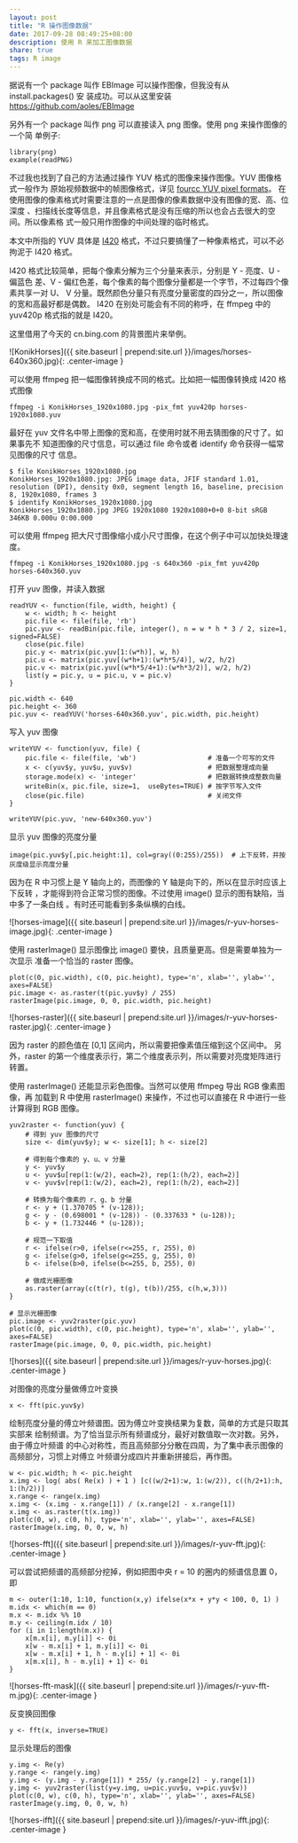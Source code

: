 ```yaml
---
layout: post
title: "R 操作图像数据"
date: 2017-09-28 08:49:25+08:00
description: 使用 R 来加工图像数据
share: true
tags: R image
---
```


据说有一个 package 叫作 EBImage 可以操作图像，但我没有从 install.packages() 安
装成功。可以从这里安装 https://github.com/aoles/EBImage

另外有一个 package 叫作 png 可以直接读入 png 图像。使用 png 来操作图像的一个简
单例子:

    library(png)
    example(readPNG)

不过我也找到了自己的方法通过操作 YUV 格式的图像来操作图像。YUV 图像格式一般作为
原始视频数据中的帧图像格式，详见
[fourcc YUV pixel formats](https://www.fourcc.org/yuv.php)。
在使用图像的像素格式时需要注意的一点是图像的像素数据中没有图像的宽、高、位深度
、扫描线长度等信息，并且像素格式是没有压缩的所以也会占去很大的空间。所以像素格
式一般只用作图像的中间处理的临时格式。

本文中所指的 YUV 具体是 [I420](https://www.fourcc.org/pixel-format/yuv-i420/)
格式，不过只要搞懂了一种像素格式，可以不必拘泥于 I420 格式。

I420 格式比较简单，把每个像素分解为三个分量来表示，分别是 Y - 亮度、U - 偏蓝色
差、V - 偏红色差，每个像素的每个图像分量都是一个字节，不过每四个像素共享一对 U、
V 分量。既然颜色分量只有亮度分量密度的四分之一，所以图像的宽和高最好都是偶数。
I420 在别处可能会有不同的称呼，在 ffmpeg 中的 yuv420p 格式指的就是 I420。

这里借用了今天的 cn.bing.com 的背景图片来举例。

![KonikHorses]({{ site.baseurl | prepend:site.url }}/images/horses-640x360.jpg){: .center-image }

可以使用 ffmpeg 把一幅图像转换成不同的格式。比如把一幅图像转换成 I420 格式图像

    ffmpeg -i KonikHorses_1920x1080.jpg -pix_fmt yuv420p horses-1920x1080.yuv

最好在 yuv 文件名中带上图像的宽和高，在使用时就不用去猜图像的尺寸了。如果事先不
知道图像的尺寸信息，可以通过 file 命令或者 identify 命令获得一幅常见图像的尺寸
信息。

    $ file KonikHorses_1920x1080.jpg
    KonikHorses_1920x1080.jpg: JPEG image data, JFIF standard 1.01, resolution (DPI), density 0x0, segment length 16, baseline, precision 8, 1920x1080, frames 3
    $ identify KonikHorses_1920x1080.jpg
    KonikHorses_1920x1080.jpg JPEG 1920x1080 1920x1080+0+0 8-bit sRGB 346KB 0.000u 0:00.000

可以使用 ffmpeg 把大尺寸图像缩小成小尺寸图像，在这个例子中可以加快处理速度。

    ffmpeg -i KonikHorses_1920x1080.jpg -s 640x360 -pix_fmt yuv420p horses-640x360.yuv

打开 yuv 图像，并读入数据

    readYUV <- function(file, width, height) {
        w <- width; h <- height
        pic.file <- file(file, 'rb')
        pic.yuv <- readBin(pic.file, integer(), n = w * h * 3 / 2, size=1, signed=FALSE)
        close(pic.file)
        pic.y <- matrix(pic.yuv[1:(w*h)], w, h)
        pic.u <- matrix(pic.yuv[(w*h+1):(w*h*5/4)], w/2, h/2)
        pic.v <- matrix(pic.yuv[(w*h*5/4+1):(w*h*3/2)], w/2, h/2)
        list(y = pic.y, u = pic.u, v = pic.v)
    }

    pic.width <- 640
    pic.height <- 360
    pic.yuv <- readYUV('horses-640x360.yuv', pic.width, pic.height)

写入 yuv 图像

    writeYUV <- function(yuv, file) {
        pic.file <- file(file, 'wb')                  # 准备一个可写的文件
        x <- c(yuv$y, yuv$u, yuv$v)                   # 把数据整理成向量
        storage.mode(x) <- 'integer'                  # 把数据转换成整数向量
        writeBin(x, pic.file, size=1,  useBytes=TRUE) # 按字节写入文件
        close(pic.file)                               # 关闭文件
    }

    writeYUV(pic.yuv, 'new-640x360.yuv')

显示 yuv 图像的亮度分量

    image(pic.yuv$y[,pic.height:1], col=gray((0:255)/255))  # 上下反转，并按灰度级显示亮度分量

因为在 R 中习惯上是 Y 轴向上的，而图像的 Y 轴是向下的，所以在显示时应该上下反转
，才能得到符合正常习惯的图像。不过使用 image() 显示的图有缺陷，当中多了一条白线
。有时还可能看到多条纵横的白线。

![horses-image]({{ site.baseurl | prepend:site.url }}/images/r-yuv-horses-image.jpg){: .center-image }

使用 rasterImage() 显示图像比 image() 要快，且质量更高。但是需要单独为一次显示
准备一个恰当的 raster 图像。

    plot(c(0, pic.width), c(0, pic.height), type='n', xlab='', ylab='', axes=FALSE)
    pic.image <- as.raster(t(pic.yuv$y) / 255)
    rasterImage(pic.image, 0, 0, pic.width, pic.height)

![horses-raster]({{ site.baseurl | prepend:site.url }}/images/r-yuv-horses-raster.jpg){: .center-image }

因为 raster 的颜色值在 [0,1] 区间内，所以需要把像素值压缩到这个区间中。
另外，raster 的第一个维度表示行，第二个维度表示列，所以需要对亮度矩阵进行转置。

使用 rasterImage() 还能显示彩色图像。当然可以使用 ffmpeg 导出 RGB 像素图像，再
加载到 R 中使用 rasterImage() 来操作，不过也可以直接在 R 中进行一些计算得到 RGB
图像。

    yuv2raster <- function(yuv) {
        # 得到 yuv 图像的尺寸
        size <- dim(yuv$y); w <- size[1]; h <- size[2]

        # 得到每个像素的 y、u、v 分量
        y <- yuv$y
        u <- yuv$u[rep(1:(w/2), each=2), rep(1:(h/2), each=2)]
        v <- yuv$v[rep(1:(w/2), each=2), rep(1:(h/2), each=2)]

        # 转换为每个像素的 r、g、b 分量
        r <- y + (1.370705 * (v-128));
        g <- y - (0.698001 * (v-128)) - (0.337633 * (u-128));
        b <- y + (1.732446 * (u-128));

        # 规范一下取值
        r <- ifelse(r>0, ifelse(r<=255, r, 255), 0)
        g <- ifelse(g>0, ifelse(g<=255, g, 255), 0)
        b <- ifelse(b>0, ifelse(b<=255, b, 255), 0)

        # 做成光栅图像
        as.raster(array(c(t(r), t(g), t(b))/255, c(h,w,3)))
    }

    # 显示光栅图像
    pic.image <- yuv2raster(pic.yuv)
    plot(c(0, pic.width), c(0, pic.height), type='n', xlab='', ylab='', axes=FALSE)
    rasterImage(pic.image, 0, 0, pic.width, pic.height)

![horses]({{ site.baseurl | prepend:site.url }}/images/r-yuv-horses.jpg){: .center-image }

对图像的亮度分量做傅立叶变换

    x <- fft(pic.yuv$y)

绘制亮度分量的傅立叶频谱图。因为傅立叶变换结果为复数，简单的方式是只取其实部来
绘制频谱。为了恰当显示所有频谱成分，最好对数值取一次对数。另外，由于傅立叶频谱
的中心对称性，而且高频部分分散在四周，为了集中表示图像的高频部分，习惯上对傅立
叶频谱分成四片并重新拼接后，再作图。

    w <- pic.width; h <- pic.height
    x.img <- log( abs( Re(x) ) + 1 ) [c((w/2+1):w, 1:(w/2)), c((h/2+1):h, 1:(h/2))]
    x.range <- range(x.img)
    x.img <- (x.img - x.range[1]) / (x.range[2] - x.range[1])
    x.img <- as.raster(t(x.img))
    plot(c(0, w), c(0, h), type='n', xlab='', ylab='', axes=FALSE)
    rasterImage(x.img, 0, 0, w, h)

![horses-fft]({{ site.baseurl | prepend:site.url }}/images/r-yuv-fft.jpg){: .center-image }

可以尝试把频谱的高频部分挖掉，例如把图中央 r = 10 的圈内的频谱信息置 0，即

    m <- outer(1:10, 1:10, function(x,y) ifelse(x*x + y*y < 100, 0, 1) )
    m.idx <- which(m == 0)
    m.x <- m.idx %% 10
    m.y <- ceiling(m.idx / 10)
    for (i in 1:length(m.x)) {
        x[m.x[i], m.y[i]] <- 0i
        x[w - m.x[i] + 1, m.y[i]] <- 0i
        x[w - m.x[i] + 1, h - m.y[i] + 1] <- 0i
        x[m.x[i], h - m.y[i] + 1] <- 0i
    }
    
![horses-fft-mask]({{ site.baseurl | prepend:site.url }}/images/r-yuv-fft-m.jpg){: .center-image }

反变换回图像

    y <- fft(x, inverse=TRUE)

显示处理后的图像

    y.img <- Re(y)
    y.range <- range(y.img)
    y.img <- (y.img - y.range[1]) * 255/ (y.range[2] - y.range[1])
    y.img <- yuv2raster(list(y=y.img, u=pic.yuv$u, v=pic.yuv$v))
    plot(c(0, w), c(0, h), type='n', xlab='', ylab='', axes=FALSE)
    rasterImage(y.img, 0, 0, w, h)

![horses-ifft]({{ site.baseurl | prepend:site.url }}/images/r-yuv-ifft.jpg){: .center-image }
